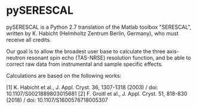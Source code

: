# pySERESCAL
pySERESCAL is a Python 2.7 translation of the Matlab toolbox "SERESCAL", written by K. Habicht (Helmholtz Zentrum Berlin, Germany), 
who must receive all credits.

Our goal is to allow the broadest user base to calculate the three axis-neutron resonant spin echo (TAS-NRSE) resolution function,
and be able to correct raw data from instrumental and sample specific effects.

Calculations are based on the following works:

[1] K. Habicht et al., J. Appl. Cryst. 36, 1307-1318 (2003) / doi: 10.1107/S0021889803015681
[2] F. Groitl et al., J. Appl. Cryst. 51, 818-830 (2018) / doi: 10.1107/S1600576718005307
